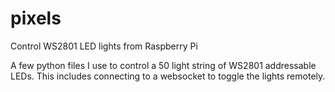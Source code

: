 # pixels
Control WS2801 LED lights from Raspberry Pi

A few python files I use to control a 50 light string of WS2801 addressable LEDs.
This includes connecting to a websocket to toggle the lights remotely.
